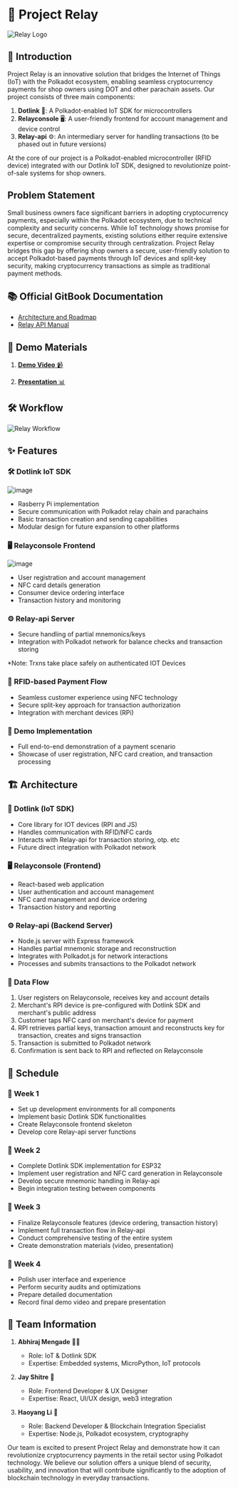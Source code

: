 # 🔄 Project Relay

![Relay Logo](https://cdn.leonardo.ai/users/ca40e806-f75b-4356-aba3-8fe01fc6dc34/generations/e11b8779-5bf4-4dfc-a6c2-1365cfbd39b9/Leonardo_Phoenix_Create_a_sleek_darkthemed_logo_for_Relay_a_bl_0.jpg)

## 🌟 Introduction
Project Relay is an innovative solution that bridges the Internet of Things (IoT) with the Polkadot ecosystem, enabling seamless cryptocurrency payments for shop owners using DOT and other parachain assets. Our project consists of three main components:

1. **Dotlink** 🔌: A Polkadot-enabled IoT SDK for microcontrollers
2. **Relayconsole** 🖥️: A user-friendly frontend for account management and device control
3. **Relay-api** ⚙️: An intermediary server for handling transactions (to be phased out in future versions)

At the core of our project is a Polkadot-enabled microcontroller (RFID device) integrated with our Dotlink IoT SDK, designed to revolutionize point-of-sale systems for shop owners.

## Problem Statement
Small business owners face significant barriers in adopting cryptocurrency payments, especially within the Polkadot ecosystem, due to technical complexity and security concerns. While IoT technology shows promise for secure, decentralized payments, existing solutions either require extensive expertise or compromise security through centralization. Project Relay bridges this gap by offering shop owners a secure, user-friendly solution to accept Polkadot-based payments through IoT devices and split-key security, making cryptocurrency transactions as simple as traditional payment methods.

## 📚 Official GitBook Documentation
- [Architecture and Roadmap](https://relay-4.gitbook.io/architecture-and-roadmap)
- [Relay API Manual](https://relay-4.gitbook.io/architecture-and-roadmap/relay-api-manual)


## 🎥 Demo Materials

1. [**Demo Video** 📹](https://youtu.be/mUKZ5OHjil8)

2. [**Presentation** 📊](https://www.canva.com/design/DAGUUo3xttE/rfLqSz5kEDVIgn2BrrgZkg/edit?utm_content=DAGUUo3xttE&utm_campaign=designshare&utm_medium=link2&utm_source=sharebutton)


## 🛠️ Workflow
![Relay Workflow](https://relay-4.gitbook.io/~gitbook/image?url=https%3A%2F%2F3350247068-files.gitbook.io%2F%7E%2Ffiles%2Fv0%2Fb%2Fgitbook-x-prod.appspot.com%2Fo%2Fspaces%252FmKH6AuDh7t8iGaxe7Xsd%252Fuploads%252F7BK8IKJfEtF41wSfd8Wx%252FArchitecture%2520Overview.png%3Falt%3Dmedia%26token%3D3a36e80f-3ccd-4872-832d-2b96dcb0ad23&width=768&dpr=4&quality=100&sign=8c7ca175&sv=1)

## ✨ Features

### 🛠️ Dotlink IoT SDK
![image](https://github.com/user-attachments/assets/225c35e1-4d03-4d98-8e77-27e3ae7ad6c9)

- Rasberry Pi implementation
- Secure communication with Polkadot relay chain and parachains
- Basic transaction creation and sending capabilities
- Modular design for future expansion to other platforms

### 🖥️ Relayconsole Frontend
![image](https://github.com/user-attachments/assets/f261a1e2-7125-4b12-b522-209668d2709d)

- User registration and account management
- NFC card details generation
- Consumer device ordering interface
- Transaction history and monitoring

### ⚙️ Relay-api Server
- Secure handling of partial mnemonics/keys
- Integration with Polkadot network for balance checks and transaction storing

*Note: Trxns take place safely on authenticated IOT Devices

### 📱 RFID-based Payment Flow
- Seamless customer experience using NFC technology
- Secure split-key approach for transaction authorization
- Integration with merchant devices (RPi)

### 🎯 Demo Implementation
- Full end-to-end demonstration of a payment scenario
- Showcase of user registration, NFC card creation, and transaction processing

## 🏗️ Architecture

### 🔌 Dotlink (IoT SDK)
- Core library for IOT devices (RPI and JS)
- Handles communication with RFID/NFC cards
- Interacts with Relay-api for transaction storing, otp. etc
- Future direct integration with Polkadot network

### 🖥️ Relayconsole (Frontend)
- React-based web application
- User authentication and account management
- NFC card management and device ordering
- Transaction history and reporting

### ⚙️ Relay-api (Backend Server)
- Node.js server with Express framework
- Handles partial mnemonic storage and reconstruction
- Integrates with Polkadot.js for network interactions
- Processes and submits transactions to the Polkadot network

### 🔄 Data Flow
1. User registers on Relayconsole, receives key and account details
2. Merchant's RPI device is pre-configured with Dotlink SDK and merchant's public address
3. Customer taps NFC card on merchant's device for payment
4. RPI retrieves partial keys, transaction amount and reconstructs key for transaction, creates and signs transaction
6. Transaction is submitted to Polkadot network
7. Confirmation is sent back to RPI and reflected on Relayconsole

## 📅 Schedule

### 📍 Week 1
- Set up development environments for all components
- Implement basic Dotlink SDK functionalities
- Create Relayconsole frontend skeleton
- Develop core Relay-api server functions

### 📍 Week 2
- Complete Dotlink SDK implementation for ESP32
- Implement user registration and NFC card generation in Relayconsole
- Develop secure mnemonic handling in Relay-api
- Begin integration testing between components

### 📍 Week 3
- Finalize Relayconsole features (device ordering, transaction history)
- Implement full transaction flow in Relay-api
- Conduct comprehensive testing of the entire system
- Create demonstration materials (video, presentation)

### 📍 Week 4
- Polish user interface and experience
- Perform security audits and optimizations
- Prepare detailed documentation
- Record final demo video and prepare presentation

## 👥 Team Information

1. **Abhiraj Mengade** 👨‍💻
   - Role: IoT & Dotlink SDK
   - Expertise: Embedded systems, MicroPython, IoT protocols

2. **Jay Shitre** 🎨
   - Role: Frontend Developer & UX Designer
   - Expertise: React, UI/UX design, web3 integration

3. **Haoyang Li** 🔗
   - Role: Backend Developer & Blockchain Integration Specialist
   - Expertise: Node.js, Polkadot ecosystem, cryptography

Our team is excited to present Project Relay and demonstrate how it can revolutionize cryptocurrency payments in the retail sector using Polkadot technology. We believe our solution offers a unique blend of security, usability, and innovation that will contribute significantly to the adoption of blockchain technology in everyday transactions.
